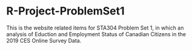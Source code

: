 # R-Project-ProblemSet1

This is the website related items for STA304 Problem Set 1, in which an analysis of 
Eduction and Employment Status of Canadian Citizens in the 2019 CES Online Survey Data.